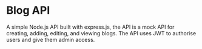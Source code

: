 # Blog API

A simple Node.js API built with express.js, the API is a mock API for creating, adding, editing, and viewing blogs. The API uses JWT to authorise users and give them admin access.
